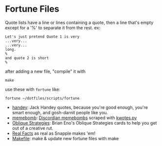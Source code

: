 # Fortune Files

Quote lists have a line or lines containing a quote, then a line that's empty
except for a '%' to separate it from the rest.  ex:

    Let's just pretend Quote 1 is very
    ...very...
    ...very...
    long.
    %
    and quote 2 is short
    %

after adding a new file, "compile" it with

    make

use these with `fortune` like:

    fortune ~/dotfiles/scripts/fortune


* [handey](handey): 
  Jack Handey quotes, because you're good enough, you're smart enough, and
  gosh-darnit people like you.
* [memebomb](memebomb): 
  [Discordian memebombs][1] scraped with [kwotes.py][2]
* [Oblique Strategies](ObliqueStrategies): Brian Eno's Oblique Strategies cards 
  to help you get out of a creative rut.
* [Real Facts](realfacts) as real as Snapple makes 'em!
* [Makefile](Makefile): 
  make & update new fortune files with make

[1]: http://principiadiscordia.com/memebombs/
[2]: https://gist.github.com/JKirchartz/5383142
